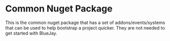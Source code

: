 # Common Nuget Package
This is the common nuget package that has a set of addons/events/systems that can be used to
help bootstrap a project quicker.  They are not needed to get started with BlueJay.
